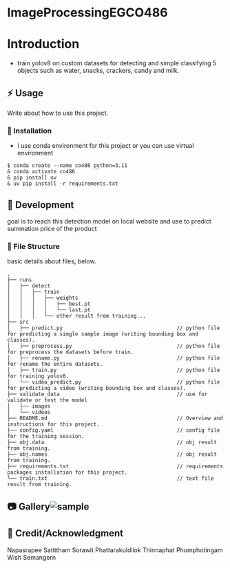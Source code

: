 # ImageProcessingEGCO486
# Introduction
- train yolov8 on custom datasets for detecting and simple classifying 5 objects such as water, snacks, crackers, candy and milk.

## :zap: Usage
Write about how to use this project.

###  :electric_plug: Installation
- I use conda environment for this project or you can use virtual environment
```
$ conda create --name co486 python=3.11
& conda activate co486
& pip install uv
& uv pip install -r requirements.txt
```

##  :wrench: Development
goal is to reach this detection model on local website and use to predict summation price of the product


###  :file_folder: File Structure
basic details about files, below.

```
.
├── runs
│   ├── detect
│   │   ├── train
│   │   │   ├── weights
│   │   │   │   ├── best.pt
│   │   │   │   └── last.pt
│   │   │   └── other result from training...
├── src
│   ├── predict.py                                     // python file for predicting a simgle sample image (writing bounding box and classes).
│   ├── preprocess.py                                  // python file for preprocess the datasets before train.
│   ├── rename.py                                      // python file for rename the entire datasets.
│   ├── train.py                                       // python file for training yolov8.
│   └── video_predict.py                               // python file for predicting a video (writing bounding box and classes).
├── validate_data                                      // use for validate or test the model
│   ├── images
│   └── videos
├── README.md                                          // Overview and instructions for this project.
├── config.yaml                                        // config file for the training session.
├── obj.data                                           // obj result from training.
├── obj.names                                          // obj result from training.
├── requirements.txt                                   // requirements packages installation for this project.
└── train.txt                                          // text file result from training.
```


##  :camera: Gallery![sample](https://github.com/user-attachments/assets/784f53d6-153c-4d9d-a358-d35469ed8172)

## :star2: Credit/Acknowledgment
Napasrapee Satittham
Sorawit Phattarakuldilok
Thinnaphat Phumphotingam
Wish Semangern
